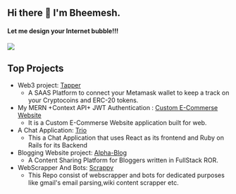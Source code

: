 ## Hi there 👋 I'm Bheemesh.
#### Let me design your Internet bubble!!!


 <a href="https://www.linkedin.com/in/bheemesh">
  <img src="https://img.shields.io/badge/LinkedIn-0077B5?style=for-the-badge&logo=linkedin&logoColor=white"/>
</a>

## Top Projects

- Web3 project: [Tapper](https://github.com/Bheemesh1706/Tapper)
  - A SAAS Platform to connect your Metamask wallet to keep a track on your Cryptocoins and ERC-20 tokens.
- My MERN +Context API+ JWT Authentication : [Custom E-Commerse Website](https://github.com/Bheemesh1706/E-Commerce-FrontEnd)
  - It is a Custom E-Commerse Website application built for web.
- A Chat Application: [Trio](https://github.com/Bheemesh1706/Trio-Frontend)
  - This a Chat Application that uses React as its frontend and Ruby on Rails for its Backend
- Blogging Website project: [Alpha-Blog](https://github.com/Bheemesh1706/Alpha-Blog)
   - A Content Sharing Platform for Bloggers written in FullStack ROR.
- WebScrapper And Bots: [Scrappy](https://github.com/Bheemesh1706/Web-Scappers-And-Bots)
   - This Repo consist of webscrapper and bots for dedicated purposes like gmail's email parsing,wiki content scrapper etc.
